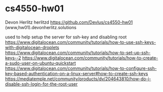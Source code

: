 # cs4550-hw01

Devon Herlitz
herlitzd
https://github.com/Devlus/cs4550-hw01
(www,hw01).devonherlitz.solutions





used to help setup the server for ssh-key and disabling root
https://www.digitalocean.com/community/tutorials/how-to-use-ssh-keys-with-digitalocean-droplets
https://www.digitalocean.com/community/tutorials/how-to-set-up-ssh-keys--2
https://www.digitalocean.com/community/tutorials/how-to-create-a-sudo-user-on-ubuntu-quickstart
https://www.digitalocean.com/community/tutorials/how-to-configure-ssh-key-based-authentication-on-a-linux-server#how-to-create-ssh-keys
https://mediatemple.net/community/products/dv/204643810/how-do-i-disable-ssh-login-for-the-root-user

